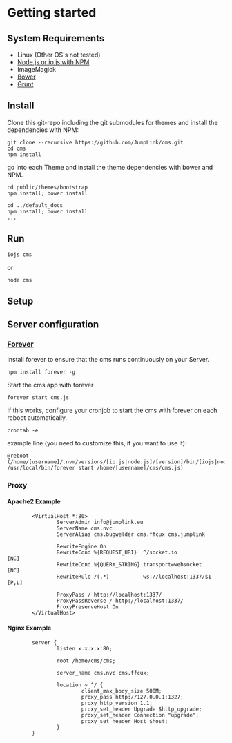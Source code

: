 # Getting started

## System Requirements
* Linux (Other OS's not tested)
* [Node.js or io.js with NPM](https://github.com/creationix/nvm)
* ImageMagick
* [Bower](http://bower.io/)
* [Grunt](http://gruntjs.com/)

## Install

Clone this git-repo including the git submodules for themes and install the dependencies with NPM:

    git clone --recursive https://github.com/JumpLink/cms.git
    cd cms
    npm install

go into each Theme and install the theme dependencies with bower and NPM.

    cd public/themes/bootstrap
    npm install; bower install
    
    cd ../default_docs
    npm install; bower install
    ...

## Run

    iojs cms
or

    node cms

## Setup

## Server configuration
### [Forever](https://github.com/foreverjs/forever)
Install forever to ensure that the cms runs continuously on your Server.

    npm install forever -g
    
Start the cms app with forever

    forever start cms.js

If this works, configure your cronjob to start the cms with forever on each reboot automatically.

    crontab -e
    
example line (you need to customize this, if you want to use it):

    @reboot (/home/[username]/.nvm/versions/[io.js|node.js]/[version]/bin/[iojs|node] /usr/local/bin/forever start /home/[username]/cms/cms.js)

### Proxy

#### Apache2 Example

```
        <VirtualHost *:80>
                ServerAdmin info@jumplink.eu
                ServerName cms.nvc
                ServerAlias cms.bugwelder cms.ffcux cms.jumplink

                RewriteEngine On
                RewriteCond %{REQUEST_URI}  ^/socket.io            [NC]
                RewriteCond %{QUERY_STRING} transport=websocket    [NC]
                RewriteRule /(.*)           ws://localhost:1337/$1 [P,L]

                ProxyPass / http://localhost:1337/
                ProxyPassReverse / http://localhost:1337/
                ProxyPreserveHost On
        </VirtualHost>
```

#### Nginx Example

```
        server {
                listen x.x.x.x:80;

                root /home/cms/cms;

                server_name cms.nvc cms.ffcux;

                location ~ ^/ {
                        client_max_body_size 500M;
                        proxy_pass http://127.0.0.1:1327;
                        proxy_http_version 1.1;
                        proxy_set_header Upgrade $http_upgrade;
                        proxy_set_header Connection "upgrade";
                        proxy_set_header Host $host;
                }
        }
```

